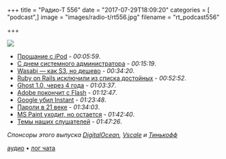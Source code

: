 +++
title = "Радио-Т 556"
date = "2017-07-29T18:09:20"
categories = [ "podcast",]
image = "images/radio-t/rt556.jpg"
filename = "rt_podcast556"

+++

![](https://radio-t.com/images/radio-t/rt556.jpg)

- [Прощание с iPod](https://www.wired.com/story/goodbye-ipod-and-thanks-for-all-the-tunes/) - *00:05:59*.
- [С днем системного администратора](https://habrahabr.ru/post/334318/) - *00:15:19*.
- [Wasabi — как S3, но дешево](https://wasabi.com/product/) - *00:34:20*.
- [Ruby on Rails исключили из списка достойных](https://thenextweb.com/dd/2017/07/26/ruby-rails-major-coding-bootcamp-ditches-due-waning-interest/) - *00:52:52*.
- [Ghost 1.0, через 4 года](https://blog.ghost.org/1-0/) - *01:03:37*.
- [Adobe покончит с Flash](https://blogs.adobe.com/conversations/2017/07/adobe-flash-update.html) - *01:12:47*.
- [Google убил Instant](https://thenextweb.com/google/2017/07/26/google-just-killed-off-one-biggest-features-wont-even-notice/) - *01:23:48*.
- [Пароли в 21 веке](https://www.troyhunt.com/passwords-evolved-authentication-guidance-for-the-modern-era/) - *01:34:03*.
- [MS Paint уходит, но остается](https://blogs.windows.com/windowsexperience/2017/07/24/ms-paint-stay/) - *01:42:40*.
- [Темы наших слушателей](https://radio-t.com/p/2017/07/26/prep-556/) - *01:47:26*.

*Спонсоры этого выпуска [DigitalOcean](https://do.co/radiot), [Vscale](http://bit.ly/radio-t_vscale) и [Тинькофф](http://bit.ly/tinkoff-rt2)*

[аудио](https://cdn.radio-t.com/rt_podcast556.mp3) • [лог чата](http://chat.radio-t.com/logs/radio-t-556.html)
<audio src="https://cdn.radio-t.com/rt_podcast556.mp3" preload="none"></audio>
